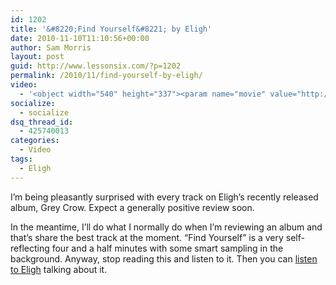 ```yaml
---
id: 1202
title: '&#8220;Find Yourself&#8221; by Eligh'
date: 2010-11-10T11:10:56+00:00
author: Sam Morris
layout: post
guid: http://www.lessonsix.com/?p=1202
permalink: /2010/11/find-yourself-by-eligh/
video:
  - '<object width="540" height="337"><param name="movie" value="http://www.youtube.com/v/f6iHV3aADQE?fs=1&hl=en_GB"></param><param name="allowFullScreen" value="true"></param><param name="allowscriptaccess" value="always"></param><embed src="http://www.youtube.com/v/f6iHV3aADQE?fs=1&hl=en_GB" type="application/x-shockwave-flash" width="540" height="337" allowscriptaccess="always" allowfullscreen="true"></embed></object>'
socialize:
  - socialize
dsq_thread_id:
  - 425740013
categories:
  - Video
tags:
  - Eligh
---
```

I&#8217;m being pleasantly surprised with every track on Eligh&#8217;s recently released album, Grey Crow. Expect a generally positive review soon.

In the meantime, I&#8217;ll do what I normally do when I&#8217;m reviewing an album and that&#8217;s share the best track at the moment. &#8220;Find Yourself&#8221; is a very self-reflecting four and a half minutes with some smart sampling in the background. Anyway, stop reading this and listen to it. Then you can [listen to Eligh](http://www.youtube.com/watch?v=goS2N0i7Xew) talking about it.